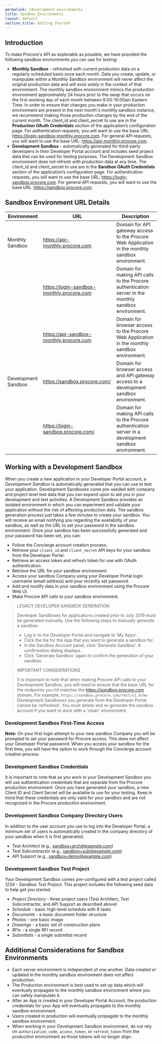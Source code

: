 ```yaml
---
permalink: /development-environments
title: Sandbox Environments
layout: default
section_title: Getting Started
---
```


## Introduction

To make Procore's API as explorable as possible, we have provided the following sandbox environments you can use for testing:

- **Monthly Sandbox** - refreshed with current production data on a regularly scheduled basis once each month. Data you create, update, or manipulate within a Monthly Sandbox environment will never affect the original production data and will exist solely in the context of that environment. The monthly sandbox environment mimics the production environment approximately 24 hours prior to the swap that occurs on the first working day of each month between 9:00-10:00am Eastern Time. In order to ensure that changes you make in your production environment are present in the next month's monthly sandbox instance, we recommend making those production changes by the end of the current month. The client_id and client_secret to use are in the **Production OAuth Credentials** section of the application’s configuration page. For authentication requests, you will want to use the base URL: <https://login-sandbox-monthly.procore.com>. For general API requests, you will want to use the base URL: <https://api-monthly.procore.com>.
- **Development Sandbox** - automatically generated for third-party developers in their Developer Portal account and includes seed project data that can be used for testing purposes. The Development Sandbox environment does not refresh with production data at any time. The client_id and client_secret to use are in the **Sandbox OAuth Credentials** section of the application’s configuration page. For authentication requests, you will want to use the base URL: <https://login-sandbox.procore.com>. For general API requests, you will want to use the base URL: <https://sandbox.procore.com>.

## Sandbox Environment URL Details

| Environment         | URL                                       | Description                                                                                            |
| ------------------- | ----------------------------------------- | ------------------------------------------------------------------------------------------------------ |
| Monthly Sandbox     | https://api-monthly.procore.com           | Domain for API gateway access to the Procore Web Application in the monthly sandbox environment.       |
|                     | https://login-sandbox-monthly.procore.com | Domain for making API calls to the Procore authentication server in the monthly sandbox environment.   |
|                     | https://api-sandbox-monthly.procore.com   | Domain for browser access to the Procore Web Application in the monthly sandbox environment.           |
| Development Sandbox | https://sandbox.procore.com/              | Domain for browser access and API gateway access to a development sandbox environment.                 |
|                     | https://login-sandbox.procore.com/        | Domain for making API calls to the Procore authentication server in a development sandbox environment. |

## Working with a Development Sandbox

When you create a new application in your Developer Portal account, a _Development Sandbox_ is automatically generated that you can use to test your application.
Development Sandboxes come pre-seeded with company and project level test data that you can expand upon to aid you in your development and test activities.
A Development Sandbox provides an isolated environment in which you can experiment and validate your application without the risk of affecting production data.
The sandbox generation process just takes a few minutes to create your sandbox.
You will receive an email notifying you regarding the availability of your sandbox, as well as the URL to set your password in the sandbox environment.
Once your sandbox has been successfully generated and your password has been set, you can:

- Follow the Concierge account creation process.
- Retrieve your `client_id` and `client_secret` API keys for your sandbox from the Developer Portal.
- Retrieve an access token and refresh token for use with OAuth authentication.
- Retrieve the URL for your sandbox environment.
- Access your sandbox Company using your Developer Portal login username (email address) and your recently set password.
- Add and modify data in your sandbox environment using the Procore Web UI.
- Make Procore API calls to your sandbox environment.

> LEGACY DEVELOPER SANDBOX GENERATION
>
> Developer Sandboxes for applications created prior to July 2019 must be generated manually. Use the following steps to manually generate a sandbox.
>
> - Log in to the Developer Portal and navigate to ‘My Apps’.
> - Click the tile for the App that you want to generate a sandbox for.
> - In the Sandbox Account panel, click ‘Generate Sandbox’. A confirmation dialog displays.
> - Click ‘Generate Sandbox’ again to confirm the generation of your sandbox.

> IMPORTANT CONSIDERATIONS
>
> It is important to note that when making Procore API calls to your Development Sandbox, you will need to ensure that the base URL for the endpoints you hit matches the _https://sandbox.procore.com_ domain. For example, `https://sandbox.procore.com/rest/v1.0/me`
> Development Sandboxes you generate from the Developer Portal cannot be 'refreshed'. You must delete and re-generate the sandbox account if you want to work with a 'clean' environment.

### Development Sandbox First-Time Access

**Note:** On your first login attempt to your new sandbox Company you will be prompted to set your password for Procore access.
This does not affect your Developer Portal password.
When you access your sandbox for the first time, you will have the option to work through the Concierge account creation process.

### Development Sandbox Credentials

It is important to note that as you work in your Development Sandbox you will use authentication credentials that are separate from the Procore production environment.
Once you have generated your sandbox, a new Client ID and Client Secret will be available to use for your testing.
Keep in mind that these credentials are only valid for your sandbox and are not recognized in the Procore production environment.

### Development Sandbox Company Directory Users

In addition to the user account you use to log into the Developer Portal, a minimum set of users is automatically created in the company directory of your sandbox when it is first generated.

- Test Architect (e.g., sandbox+arch@example.com)
- Test Subcontractor (e.g., sandbox+sub@example.com)
- API Support (e.g., sandbox+demo@example.com)

### Development Sandbox Test Project

Your Development Sandbox comes pre-configured with a test project called _1234 - Sandbox Test Project_.
This project includes the following seed data to help get you started.

- _Project Directory_ - three project users (Test Architect, Test Subcontractor, and API Support as described above)
- _Schedule_ - basic high-level schedule with 8 tasks
- _Documents_ - a basic document folder structure
- _Photos_ - one basic image
- _Drawings_ - a basic set of construction plans
- _RFIs_ - a single RFI record
- _Submittals_ - a single submittal record

## Additional Considerations for Sandbox Environments

- Each server environment is independent of one another. Data created or updated in the monthly sandbox environment does not affect production.
- The Production environment is best used to set up data which will eventually propagate to the monthly sandbox environment where you can safely manipulate it.
- After an App is created in your Developer Portal Account, the production credentials for your App will eventually propagate to the monthly sandbox environment.
- Users created in production will eventually propagate to the monthly sandbox environment.
- When working in your Development Sandbox environment, do not rely on `authorization_code`, `access_token`, or `refresh_token` from the production environment as those tokens will no longer align.
